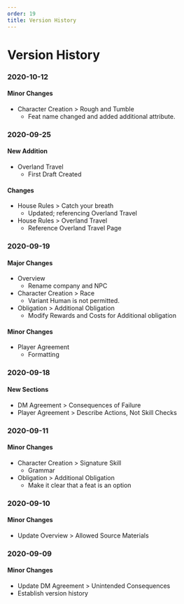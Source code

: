 ```yaml
---
order: 19
title: Version History
---
```


# Version History

### 2020-10-12
#### Minor Changes
* Character Creation > Rough and Tumble
    * Feat name changed and added additional attribute.

### 2020-09-25
#### New Addition
* Overland Travel
    * First Draft Created

#### Changes
* House Rules > Catch your breath
    * Updated; referencing Overland Travel
* House Rules > Overland Travel
    * Reference Overland Travel Page

### 2020-09-19
#### Major Changes
* Overview
    * Rename company and NPC
* Character Creation > Race
    * Variant Human is not permitted.
* Obligation > Additional Obligation
    * Modify Rewards and Costs for Additional obligation

#### Minor Changes
* Player Agreement
    * Formatting

### 2020-09-18
#### New Sections
* DM Agreement > Consequences of Failure
* Player Agreement > Describe Actions, Not Skill Checks

### 2020-09-11
#### Minor Changes
* Character Creation > Signature Skill
    * Grammar
* Obligation > Additional Obligation
    * Make it clear that a feat is an option

### 2020-09-10
#### Minor Changes
* Update Overview > Allowed Source Materials

### 2020-09-09
#### Minor Changes
* Update DM Agreement > Unintended Consequences
* Establish version history
